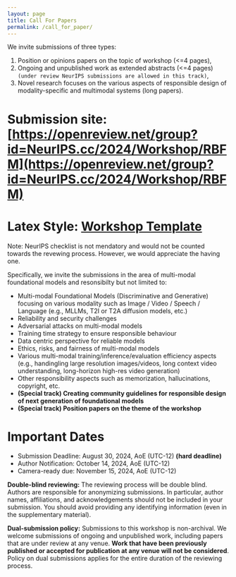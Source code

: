 ```yaml
---
layout: page
title: Call For Papers
permalink: /call_for_paper/
---
```


We invite submissions of three types: 
1. Position or opinions papers on the topic of workshop (<=4 pages),
2. Ongoing and unpublished work as extended abstracts (<=4 pages) `(under review NeurIPS submissions are allowed in this track)`,
3. Novel research focuses on the various aspects of responsible design of modality-specific and multimodal systems (long papers).


# Submission site: [https://openreview.net/group?id=NeurIPS.cc/2024/Workshop/RBFM](https://openreview.net/group?id=NeurIPS.cc/2024/Workshop/RBFM)
# Latex Style: <a href="../assets/NeurIPS_Workshop_RBFM_2024.zip"> Workshop Template</a>
Note: NeurIPS checklist is not mendatory and would not be counted towards the revewing process. However, we would appreciate the having one.

Specifically, we invite the submissions in the area of multi-modal foundational models and resonsibilty but not limited to:

- Multi-modal Foundational Models (Discriminative and Generative) focusing on various modality such as Image / Video / Speech / Language (e.g., MLLMs, T2I or T2A diffusion models, etc.)
- Reliability and security challenges
- Adversarial attacks on multi-modal models
- Training time strategy to ensure responsible behaviour
- Data centric perspective for reliable models
- Ethics, risks, and fairness of multi-modal models
- Various multi-modal training/inference/evaluation efficiency aspects (e.g., handingling large resolution images/videos, long context video understanding, long-horizon high-res video generation) 
- Other responsibility aspects such as memorization, hallucinations, copyright, etc.
- **(Special track) Creating community guidelines for responsible design of next generation of foundational models**
- **(Special track) Position papers on the theme of the workshop**

# Important Dates

- Submission Deadline: August 30, 2024, AoE (UTC-12) **(hard deadline)**
- Author Notification: October 14, 2024, AoE (UTC-12)
- Camera-ready due: November 15, 2024, AoE (UTC-12)


**Double-blind reviewing:** The reviewing process will be double blind. Authors are responsible for anonymizing submissions. In particular, author names,  affiliations, and acknowledgements should not be included in your submission. You should avoid providing any identifying information (even in the supplementary material).

**Dual-submission policy:** Submissions to this workshop is non-archival. We welcome submissions of ongoing and unpublished work, including papers that are under review at any venue. **Work that have been previously published or accepted for publication at any venue will not be considered**. Policy on dual submissions applies for the entire duration of the reviewing process.
